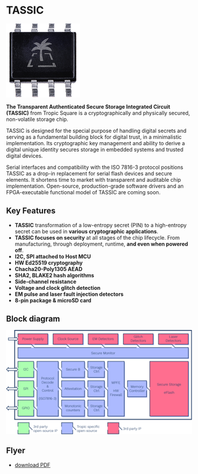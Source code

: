 # TASSIC

<img alt="chip" src="assets/chip-300x300.png" width="200">

**The Transparent Authenticated Secure Storage Integrated Circuit (TASSIC)** from Tropic Square is a cryptographically and physically secured, non-volatile storage chip.

TASSIC is designed for the special purpose of handling digital secrets and serving as a fundamental building block for digital trust, in a minimalistic implementation. Its cryptographic key management and ability to derive a digital unique identity secures storage in embedded systems and trusted digital devices.

Serial interfaces and compatibility with the ISO 7816-3 protocol positions TASSIC as a drop-in replacement for serial flash devices and secure elements. It shortens time to market with transparent and auditable chip implementation.  Open-source, production-grade software drivers and an FPGA-executable functional model of TASSIC are coming soon.

## Key Features

* **TASSIC** transformation of a low-entropy secret (PIN) to a high-entropy secret can be used in **various cryptographic applications**.
* **TASSIC focuses on security** at all stages of the chip lifecycle. From manufacturing, through deployment, runtime, **and even when powered off**.
* **I2C, SPI attached to Host MCU**
* **HW Ed25519 cryptography**
* **Chacha20-Poly1305 AEAD**
* **SHA2, BLAKE2 hash algorithms**
* **Side-channel resistance**
* **Voltage and clock glitch detection**
* **EM pulse and laser fault injection detectors**
* **8-pin package & microSD card**

## Block diagram

![block_diagram](assets/block_diagram.png)

## Flyer

* [download PDF](assets/TASSIC_TropicSquare.pdf)
